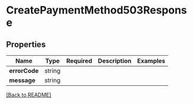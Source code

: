 # CreatePaymentMethod503Response



## Properties

| Name | Type | Required | Description | Examples |
|------------|:-------------:|:-------------:|-------------|:-------------:|
| **errorCode** | string |  |  | | |
**message** | string |  |  | | |



[[Back to README]](../../README.md)